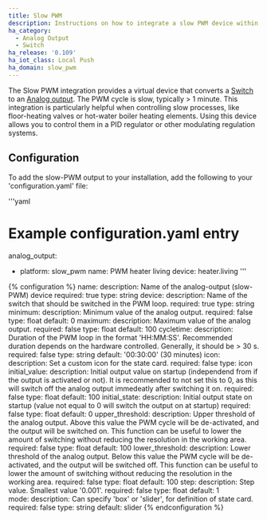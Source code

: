 ```yaml
---
title: Slow PWM
description: Instructions on how to integrate a slow PWM device within Home Assistant.
ha_category:
  - Analog Output
  - Switch
ha_release: '0.109'
ha_iot_class: Local Push
ha_domain: slow_pwm
---
```


The Slow PWM integration provides a virtual device that converts a [Switch](#switch) to an [Analog output](#analog_output). The PWM cycle is slow, typically > 1 minute. This integration is particularly helpful when controlling slow processes, like floor-heating valves or hot-water boiler heating elements. Using this device allows you to control them in a PID regulator or other modulating regulation systems.

## Configuration

To add the slow-PWM output to your installation, add the following to your 'configuration.yaml' file:
 
'''yaml
# Example configuration.yaml entry
analog_output:
  - platform: slow_pwm
    name: PWM heater living
    device: heater.living
'''

{% configuration %}
name:
  description: Name of the analog-output (slow-PWM) device
  required: true
  type: string
device:
  description: Name of the switch that should be switched in the PWM loop.
  required: true
  type: string
minimum: 
  description: Minimum value of the analog output.
  required: false
  type: float
  default: 0
maximum: 
  description: Maximum value of the analog output.
  required: false
  type: float
  default: 100
cycletime: 
  description: Duration of the PWM loop in the format 'HH:MM:SS'. Recommended duration depends on the hardware controlled. Generally, it should be > 30 s.
  required: false
  type: string
  default: '00:30:00' (30 minutes)
icon:
  description: Set a custom icon for the state card.
  required: false
  type: icon
initial_value: 
  description: Initial output value on startup (independend from if the output is activated or not). It is recommended to not set this to 0, as this will switch off the analog output immedeatly after switching it on.
  required: false
  type: float
  default: 100
initial_state: 
  description: Initial output state on startup (value not equal to 0 will switch the output on at startup)
  required: false
  type: float
  default: 0
upper_threshold:
  description: Upper threshold of the analog output. Above this value the PWM cycle will be de-activated, and the output will be switched on. This function can be useful to lower the amount of switching without reducing the resolution in the working area.
  required: false
  type: float
  default: 100
lower_threshold:
  description: Lower threshold of the analog output. Below this value the PWM cycle will be de-activated, and the output will be switched off.  This function can be useful to lower the amount of switching without reducing the resolution in the working area.
  required: false
  type: float
  default: 100
step:
  description: Step value. Smallest value '0.001'.
  required: false
  type: float
  default: 1  
mode:
  description: Can specify 'box' or 'slider', for definition of state card.
  required: false
  type: string
  default: slider
{% endconfiguration %}
